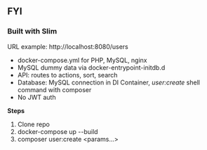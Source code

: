 ## FYI

### Built with Slim

URL example: http://localhost:8080/users

- docker-compose.yml for PHP, MySQL, nginx
- MySQL dummy data via docker-entrypoint-initdb.d
- API: routes to actions, sort, search
- Database: MySQL connection in DI Container, *user:create* shell command with composer
- No JWT auth

**Steps**

1. Clone repo
2. docker-compose up --build
3. composer user:create <params...>
